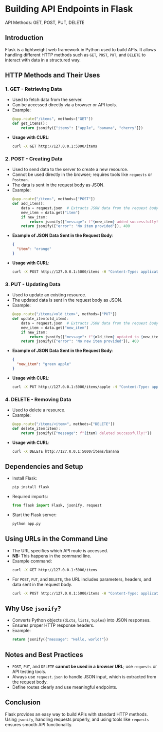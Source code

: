 # Building API Endpoints in Flask 
API Methods: GET, POST, PUT, DELETE

## Introduction

Flask is a lightweight web framework in Python used to build APIs. It allows handling different HTTP methods such as `GET`, `POST`, `PUT`, and `DELETE` to interact with data in a structured way.

## HTTP Methods and Their Uses

### 1. **GET** - Retrieving Data

- Used to fetch data from the server.
- Can be accessed directly via a browser or API tools.
- Example:
  ```python
  @app.route("/items", methods=["GET"])
  def get_items():
      return jsonify({"items": ["apple", "banana", "cherry"]})
  ```
- **Usage with CURL**:
  ```sh
  curl -X GET http://127.0.0.1:5000/items
  ```

### 2. **POST** - Creating Data

- Used to send data to the server to create a new resource.
- Cannot be used directly in the browser; requires tools like `requests` or `Postman`.
- The data is sent in the request body as JSON.
- Example:
  ```python
  @app.route("/items", methods=["POST"])
  def add_item():
      data = request.json  # Extracts JSON data from the request body
      new_item = data.get("item")
      if new_item:
          return jsonify({"message": f"{new_item} added successfully!"})
      return jsonify({"error": "No item provided"}), 400
  ```
- **Example of JSON Data Sent in the Request Body**:
  ```json
  {
    "item": "orange"
  }
  ```
- **Usage with CURL**:
  ```sh
  curl -X POST http://127.0.0.1:5000/items -H "Content-Type: application/json" -d '{"item": "orange"}'
  ```

### 3. **PUT** - Updating Data

- Used to update an existing resource.
- The updated data is sent in the request body as JSON.
- Example:
  ```python
  @app.route("/items/<old_item>", methods=["PUT"])
  def update_item(old_item):
      data = request.json  # Extracts JSON data from the request body
      new_item = data.get("new_item")
      if new_item:
          return jsonify({"message": f"{old_item} updated to {new_item}"})
      return jsonify({"error": "No new item provided"}), 400
  ```
- **Example of JSON Data Sent in the Request Body**:
  ```json
  {
    "new_item": "green apple"
  }
  ```
- **Usage with CURL**:
  ```sh
  curl -X PUT http://127.0.0.1:5000/items/apple -H "Content-Type: application/json" -d '{"new_item": "green apple"}'
  ```

### 4. **DELETE** - Removing Data

- Used to delete a resource.
- Example:
  ```python
  @app.route("/items/<item>", methods=["DELETE"])
  def delete_item(item):
      return jsonify({"message": f"{item} deleted successfully!"})
  ```
- **Usage with CURL**:
  ```sh
  curl -X DELETE http://127.0.0.1:5000/items/banana
  ```

## Dependencies and Setup

- Install Flask:
  ```sh
  pip install flask
  ```
- Required imports:
  ```python
  from flask import Flask, jsonify, request
  ```
- Start the Flask server:
  ```sh
  python app.py
  ```

## Using URLs in the Command Line

- The URL specifies which API route is accessed.
- **NB:** This happens in the command line.
- Example command:
  ```sh
  curl -X GET http://127.0.0.1:5000/items
  ```
- For `POST`, `PUT`, and `DELETE`, the URL includes parameters, headers, and data sent in the request body.
  ```sh
  curl -X POST http://127.0.0.1:5000/items -H "Content-Type: application/json" -d '{"item": "grape"}'
  ```

## Why Use `jsonify`?

- Converts Python objects (`dicts`, `lists`, `tuples`) into JSON responses.
- Ensures proper HTTP response headers.
- Example:
  ```python
  return jsonify({"message": "Hello, world!"})
  ```

## Notes and Best Practices

- `POST`, `PUT`, and `DELETE` **cannot be used in a browser URL**; use `requests` or API testing tools.
- Always use `request.json` to handle JSON input, which is extracted from the request body.
- Define routes clearly and use meaningful endpoints.

## Conclusion

Flask provides an easy way to build APIs with standard HTTP methods. Using `jsonify`, handling requests properly, and using tools like `requests` ensures smooth API functionality.

